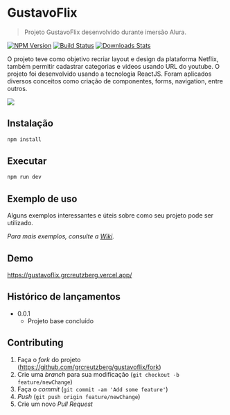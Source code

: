 # GustavoFlix
> Projeto GustavoFlix desenvolvido durante imersão Alura.

[![NPM Version][npm-image]][npm-url]
[![Build Status][travis-image]][travis-url]
[![Downloads Stats][npm-downloads]][npm-url]

O projeto teve como objetivo recriar layout e design da plataforma Netflix, também permitir cadastrar categorias e videos usando URL do youtube.
O projeto foi desenvolvido usando a tecnologia ReactJS. Foram aplicados diversos conceitos como criação de componentes, forms, navigation, entre outros.


![](../gustavoflix.png)

## Instalação
```sh
npm install
```
## Executar
```sh
npm run dev
```

## Exemplo de uso

Alguns exemplos interessantes e úteis sobre como seu projeto pode ser utilizado.

_Para mais exemplos, consulte a [Wiki][wiki]._ 

## Demo
https://gustavoflix.grcreutzberg.vercel.app/

## Histórico de lançamentos

* 0.0.1
    * Projeto base concluído

## Contributing

1. Faça o _fork_ do projeto (<https://github.com/grcreutzberg/gustavoflix/fork>)
2. Crie uma _branch_ para sua modificação (`git checkout -b feature/newChange`)
3. Faça o _commit_ (`git commit -am 'Add some feature'`)
4. _Push_ (`git push origin feature/newChange`)
5. Crie um novo _Pull Request_

[npm-image]: https://img.shields.io/npm/v/datadog-metrics.svg?style=flat-square
[npm-url]: https://npmjs.org/package/datadog-metrics
[npm-downloads]: https://img.shields.io/npm/dm/datadog-metrics.svg?style=flat-square
[travis-image]: https://img.shields.io/travis/dbader/node-datadog-metrics/master.svg?style=flat-square
[travis-url]: https://travis-ci.org/dbader/node-datadog-metrics
[wiki]: https://github.com/grcreutzberg/gustavoflix/wiki
